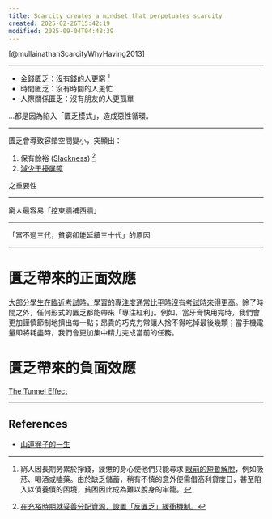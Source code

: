 ```yaml
---
title: Scarcity creates a mindset that perpetuates scarcity
created: 2025-02-26T15:42:19
modified: 2025-09-04T04:48:39
---
```


[@mullainathanScarcityWhyHaving2013]

---

* 金錢匱乏：[沒有錢的人更窮](https://sketchplanations.com/debts-vicious-cycle) [^1]
* 時間匱乏：沒有時間的人更忙
* 人際關係匱乏：沒有朋友的人更孤單

…都是因為陷入「匱乏模式」，造成惡性循環。

---

匱乏會導致容錯空間變小，突顯出：

1. 保有餘裕 ([Slackness](slackness.md)) [^2]
2. [減少干擾屏障](being-indistractable-is-superpower.md)

之重要性

---

窮人最容易「挖東牆補西牆」

---

「富不過三代，貧窮卻能延續三十代」的原因

---

# 匱乏帶來的正面效應

[大部分學生在臨近考試時，學習的專注度通常比平時沒有考試時來得更高](the-parkinsons-law.md)。除了時間之外，任何形式的匱乏都能帶來「專注紅利」。例如，當牙膏快用完時，我們會更加謹慎節制地擠出每一點；昂貴的巧克力常讓人捨不得吃掉最後幾顆；當手機電量即將耗盡時，我們會更加集中精力完成當前的任務。

# 匱乏帶來的負面效應

[The Tunnel Effect](the-tunnel-effect.md)

---

## References

* [山道猴子的一生](https://zh.wikipedia.org/zh-tw/%E5%B1%B1%E9%81%93%E7%8C%B4%E5%AD%90%E7%9A%84%E4%B8%80%E7%94%9F)

[^1]: 窮人因長期勞累於掙錢，疲憊的身心使他們只能尋求 [眼前的短暫解脫](instant-gratification.md)，例如吸菸、喝酒或嗑藥。由於缺乏儲蓄，稍有不慎的意外便需借高利貸度日，甚至陷入以債養債的困境，貧困因此成為難以脫身的牢籠。
[^2]: [在充裕時期就妥善分配資源，設置「反匱乏」緩衝機制。](hope-for-the-best-prepare-for-the-worst.md)
